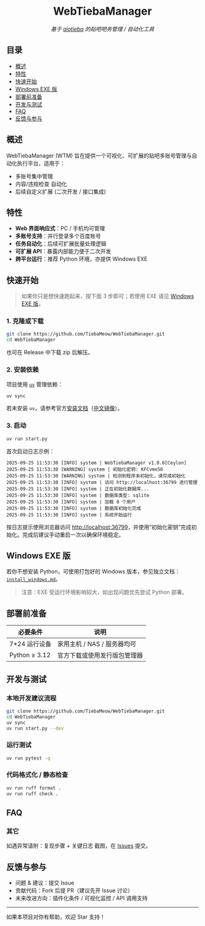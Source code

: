 
<div align="center">

# WebTiebaManager

_基于 [aiotieba](https://github.com/lumina37/aiotieba) 的贴吧吧务管理 / 自动化工具_

</div>

## 目录

- [概述](#概述)
- [特性](#特性)
- [快速开始](#快速开始)
- [Windows EXE 版](#windows-exe-版)
- [部署前准备](#部署前准备)
- [开发与测试](#开发与测试)
- [FAQ](#faq)
- [反馈与参与](#反馈与参与)

## 概述

WebTiebaManager (WTM) 旨在提供一个可视化、可扩展的贴吧多账号管理与自动化执行平台，适用于：

- 多账号集中管理
- 内容/违规检查 自动化
- 后续自定义扩展 (二次开发 / 接口集成)

## 特性

- **Web 界面响应式**：PC / 手机均可管理
- **多账号支持**：并行登录多个百度账号
- **任务自动化**：后续可扩展批量处理逻辑
- **可扩展 API**：暴露内部能力便于二次开发
- **跨平台运行**：推荐 Python 环境，亦提供 Windows EXE

## 快速开始

> 如果你只是想快速跑起来，按下面 3 步即可；若使用 EXE 请见 [Windows EXE 版](#windows-exe-版)。

### 1. 克隆或下载

```bash
git clone https://github.com/TiebaMeow/WebTiebaManager.git
cd WebTiebaManager
```

也可在 Release 中下载 zip 后解压。

### 2. 安装依赖

项目使用 [`uv`](https://docs.astral.sh/uv/) 管理依赖：

```bash
uv sync
```

若未安装 `uv`，请参考官方[安装文档](https://docs.astral.sh/uv/getting-started/installation/)（[中文镜像](https://hellowac.github.io/uv-zh-cn/getting-started/installation/)）。

### 3. 启动

```bash
uv run start.py
```

首次启动日志示例：

```log
2025-09-25 11:53:30 [INFO] system | WebTiebaManager v1.0.0[Ceylon]
2025-09-25 11:53:30 [WARNING] system | 初始化密钥: KFCvme50
2025-09-25 11:53:30 [WARNING] system | 检测到程序未初始化，请完成初始化
2025-09-25 11:53:30 [INFO] system | 访问 http://localhost:36799 进行管理
2025-09-25 11:53:30 [INFO] system | 正在初始化数据库...
2025-09-25 11:53:30 [INFO] system | 数据库类型: sqlite
2025-09-25 11:53:30 [INFO] system | 加载 0 个用户
2025-09-25 11:53:30 [INFO] system | 数据库初始化完成
2025-09-25 11:53:30 [INFO] system | 系统开始运行
```

按日志提示使用浏览器访问 <http://localhost:36799>，并使用“初始化密钥”完成初始化。完成后建议手动重启一次以确保环境稳定。

## Windows EXE 版

若你不想安装 Python，可使用打包好的 Windows 版本，参见独立文档：[`install_windows.md`](./install_windows.md)。

> 注意：EXE 受运行环境影响较大，如出现问题优先尝试 Python 部署。

## 部署前准备

| 必要条件 | 说明 |
|----------|------|
| 7*24 运行设备 | 家用主机 / NAS / 服务器均可 |
| Python ≥ 3.12 | 官方下载或使用发行版包管理器 |


## 开发与测试

### 本地开发建议流程

```bash
git clone https://github.com/TiebaMeow/WebTiebaManager.git
cd WebTiebaManager
uv sync
uv run start.py --dev
```

### 运行测试

```bash
uv run pytest -q
```

### 代码格式化 / 静态检查

```bash
uv run ruff format .
uv run ruff check .
```

## FAQ

### 其它

如遇异常请附：复现步骤 + 关键日志 截图，在 [Issues](https://github.com/TiebaMeow/WebTiebaManager/issues) 提交。

## 反馈与参与

- 问题 & 建议：提交 Issue
- 贡献代码：Fork 后提 PR（建议先开 Issue 讨论）
- 未来改进方向：插件化条件 / 可视化监控 / API 调用支持

---

如果本项目对你有帮助，欢迎 Star 支持！
